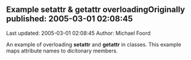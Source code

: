 ## Example setattr & getattr overloadingOriginally published: 2005-03-01 02:08:45 
Last updated: 2005-03-01 02:08:45 
Author: Michael Foord 
 
An example of overloading __setattr__ and __getattr__ in classes. This example maps attribute names to dicitonary members.